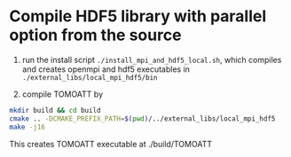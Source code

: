 # Compile HDF5 library with parallel option from the source



1. run the install script `./install_mpi_and_hdf5_local.sh`, which compiles and creates openmpi and hdf5 executables in `./external_libs/local_mpi_hdf5/bin`

2. compile TOMOATT by 
``` bash
mkdir build && cd build
cmake .. -DCMAKE_PREFIX_PATH=$(pwd)/../external_libs/local_mpi_hdf5
make -j16
```

This creates TOMOATT executable at ./build/TOMOATT